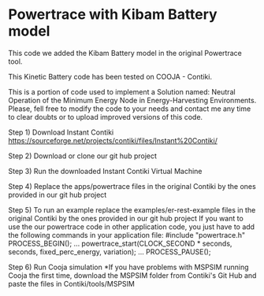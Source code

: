 # Powertrace with Kibam Battery model

This code we added the Kibam Battery model in the original Powertrace tool. 

This Kinetic Battery code has been tested on COOJA - Contiki.

This is a portion of code used to implement a Solution named: Neutral Operation of the Minimum Energy Node in Energy-Harvesting Environments. Please, fell free to modify the code to your needs and contact me any time to clear doubts or to upload improved versions of this code.



Step 1) Download Instant Contiki
https://sourceforge.net/projects/contiki/files/Instant%20Contiki/

Step 2) Download or clone our git hub project

Step 3) Run the downloaded Instant Contiki Virtual Machine

Step 4) Replace the apps/powertrace files in the original Contiki by the ones provided in our git hub project

Step 5) To run an example replace the examples/er-rest-example files in the original Contiki by the ones provided in our git hub project
If you want to use the our powertrace code in other application code, you just have to add the following commands in your application file: 
#include "powertrace.h"
  PROCESS_BEGIN();
...
powertrace_start(CLOCK_SECOND * seconds, seconds, fixed_perc_energy, variation);
...
  PROCESS_PAUSE();


Step 6) Run Cooja simulation
*If you have problems with MSPSIM running Cooja the first time, download the MSPSIM folder from Contiki's Git Hub and paste the files in Contiki/tools/MSPSIM

